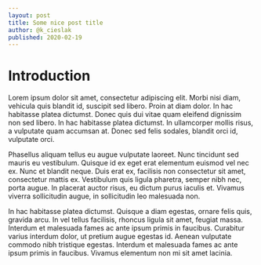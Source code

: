 ```yaml
---
layout: post
title: Some nice post title
author: @k_cieslak
published: 2020-02-19
---
```

# Introduction

Lorem ipsum dolor sit amet, consectetur adipiscing elit. Morbi nisi diam, vehicula quis blandit id, suscipit sed libero. Proin at diam dolor. In hac habitasse platea dictumst. Donec quis dui vitae quam eleifend dignissim non sed libero. In hac habitasse platea dictumst. In ullamcorper mollis risus, a vulputate quam accumsan at. Donec sed felis sodales, blandit orci id, vulputate orci.

<!--more-->

Phasellus aliquam tellus eu augue vulputate laoreet. Nunc tincidunt sed mauris eu vestibulum. Quisque id ex eget erat elementum euismod vel nec ex. Nunc et blandit neque. Duis erat ex, facilisis non consectetur sit amet, consectetur mattis ex. Vestibulum quis ligula pharetra, semper nibh nec, porta augue. In placerat auctor risus, eu dictum purus iaculis et. Vivamus viverra sollicitudin augue, in sollicitudin leo malesuada non.

In hac habitasse platea dictumst. Quisque a diam egestas, ornare felis quis, gravida arcu. In vel tellus facilisis, rhoncus ligula sit amet, feugiat massa. Interdum et malesuada fames ac ante ipsum primis in faucibus. Curabitur varius interdum dolor, ut pretium augue egestas id. Aenean vulputate commodo nibh tristique egestas. Interdum et malesuada fames ac ante ipsum primis in faucibus. Vivamus elementum non mi sit amet lacinia.